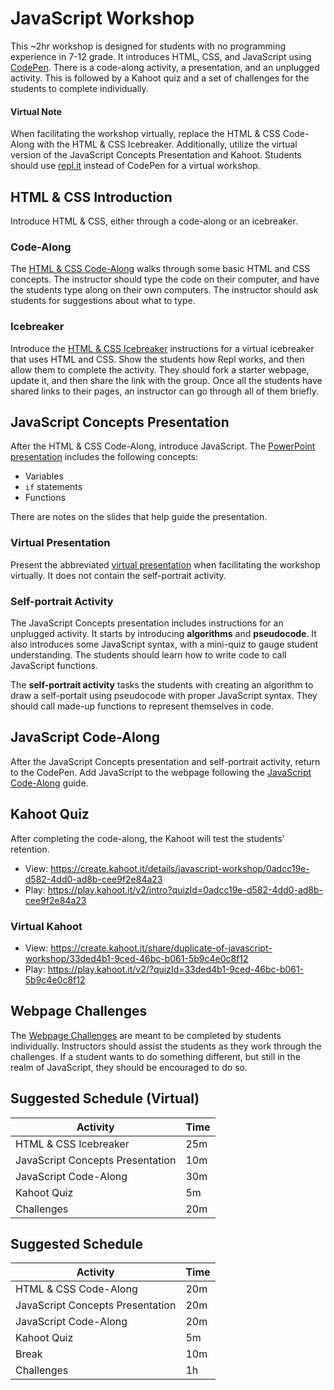 # JavaScript Workshop
This ~2hr workshop is designed for students with no programming experience in 7-12 grade. It introduces HTML, CSS, and JavaScript using [CodePen](https://codepen.io). There is a code-along activity, a presentation, and an unplugged activity. This is followed by a Kahoot quiz and a set of challenges for the students to complete individually.

#### Virtual Note
When facilitating the workshop virtually, replace the HTML & CSS Code-Along with the HTML & CSS Icebreaker. Additionally, utilize the virtual version of the JavaScript Concepts Presentation and Kahoot. Students should use [repl.it](https://repl.it) instead of CodePen for a virtual workshop.

## HTML & CSS Introduction
Introduce HTML & CSS, either through a code-along or an icebreaker.

### Code-Along
The [HTML & CSS Code-Along](HtmlCssCodeAlong.md) walks through some basic HTML and CSS concepts. The instructor should type the code on their computer, and have the students type along on their own computers. The instructor should ask students for suggestions about what to type.

### Icebreaker
Introduce the [HTML & CSS Icebreaker](HtmlCssIcebreaker.md) instructions for a virtual icebreaker that uses HTML and CSS. Show the students how Repl works, and then allow them to complete the activity. They should fork a starter webpage, update it, and then share the link with the group. Once all the students have shared links to their pages, an instructor can go through all of them briefly.

## JavaScript Concepts Presentation
After the HTML & CSS Code-Along, introduce JavaScript. The [PowerPoint presentation](JavaScriptConcepts.pptx) includes the following concepts:

- Variables
- `if` statements
- Functions

There are notes on the slides that help guide the presentation.

### Virtual Presentation
Present the abbreviated [virtual presentation](JavaScriptConceptsVirtual.pptx) when facilitating the workshop virtually. It does not contain the self-portrait activity.

### Self-portrait Activity
The JavaScript Concepts presentation includes instructions for an unplugged activity. It starts by introducing **algorithms** and **pseudocode**. It also introduces some JavaScript syntax, with a mini-quiz to gauge student understanding. The students should learn how to write code to call JavaScript functions. 

The **self-portrait activity** tasks the students with creating an algorithm to draw a self-portait using pseudocode with proper JavaScript syntax. They should call made-up functions to represent themselves in code.

## JavaScript Code-Along
After the JavaScript Concepts presentation and self-portrait activity, return to the CodePen. Add JavaScript to the webpage following the [JavaScript Code-Along](JavaScriptCodeAlong.md) guide.

## Kahoot Quiz
After completing the code-along, the Kahoot will test the students' retention.

- View: https://create.kahoot.it/details/javascript-workshop/0adcc19e-d582-4dd0-ad8b-cee9f2e84a23
- Play: https://play.kahoot.it/v2/intro?quizId=0adcc19e-d582-4dd0-ad8b-cee9f2e84a23

### Virtual Kahoot
- View: https://create.kahoot.it/share/duplicate-of-javascript-workshop/33ded4b1-9ced-46bc-b061-5b9c4e0c8f12
- Play: https://play.kahoot.it/v2/?quizId=33ded4b1-9ced-46bc-b061-5b9c4e0c8f12

## Webpage Challenges
The [Webpage Challenges](WebpageChallenges.md) are meant to be completed by students individually. Instructors should assist the students as they work through the challenges. If a student wants to do something different, but still in the realm of JavaScript, they should be encouraged to do so.

## Suggested Schedule (Virtual)

| Activity | Time |
|-|-|
| HTML & CSS Icebreaker | 25m |
| JavaScript Concepts Presentation | 10m |
| JavaScript Code-Along | 30m |
| Kahoot Quiz | 5m |
| Challenges | 20m |

## Suggested Schedule

| Activity | Time |
|-|-|
| HTML & CSS Code-Along | 20m |
| JavaScript Concepts Presentation | 20m |
| JavaScript Code-Along | 20m |
| Kahoot Quiz | 5m |
| Break | 10m |
| Challenges | 1h |
